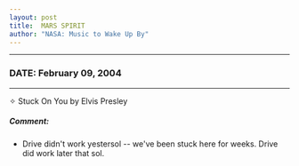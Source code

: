 ```yaml
---
layout: post
title:  MARS SPIRIT
author: "NASA: Music to Wake Up By"
---
```


----
### DATE: February 09, 2004
----
✧ Stuck On You by Elvis Presley

##### Comment:
* Drive didn't work yestersol -- we've been stuck here for weeks. Drive did work later that sol.
